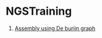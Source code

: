 # NGSTraining
1. [Assembly using De burijn graph][1]


[1]: http://nbviewer.ipython.org/github/weiquan/NGSTraining/blob/master/Assembly/DebruijnGraph/GASM.ipynb "click to visit"
